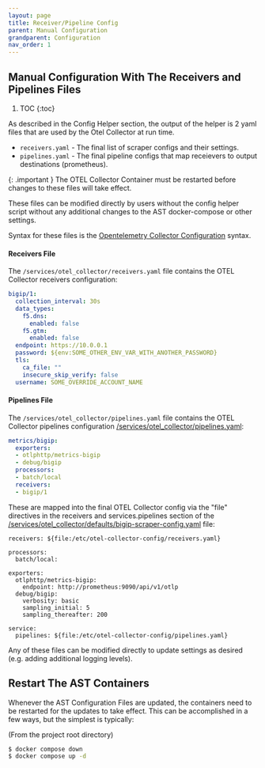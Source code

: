 ```yaml
---
layout: page
title: Receiver/Pipeline Config
parent: Manual Configuration
grandparent: Configuration
nav_order: 1
---
```


## Manual Configuration With The Receivers and Pipelines Files


1. TOC
{:toc}

As described in the Config Helper section, the output of the helper is 2 yaml files that are used by
the Otel Collector at run time. 

* `receivers.yaml` - The final list of scraper configs and their settings.
* `pipelines.yaml` - The final pipeline configs that map receievers to output destinations
(prometheus).


{: .important }
The OTEL Collector Container must be restarted before changes to these files will take effect.

These files can be modified directly by users without the config helper script without any additional
changes to the AST docker-compose or other settings.

Syntax for these files is the [Opentelemetry Collector Configuration](https://opentelemetry.io/docs/collector/configuration/) syntax.

#### Receivers File
The `/services/otel_collector/receivers.yaml` file contains the OTEL Collector receivers configuration:
```yaml
bigip/1:
  collection_interval: 30s
  data_types:
    f5.dns:
      enabled: false
    f5.gtm:
      enabled: false
  endpoint: https://10.0.0.1
  password: ${env:SOME_OTHER_ENV_VAR_WITH_ANOTHER_PASSWORD}
  tls:
    ca_file: ""
    insecure_skip_verify: false
  username: SOME_OVERRIDE_ACCOUNT_NAME
```

#### Pipelines File
The `/services/otel_collector/pipelines.yaml` file contains the OTEL Collector pipelines configuration
[/services/otel_collector/pipelines.yaml](https://github.com/f5devcentral/application-study-tool/blob/main/services/otel_collector/pipelines.yaml):
```yaml
metrics/bigip:
  exporters:
  - otlphttp/metrics-bigip
  - debug/bigip
  processors:
  - batch/local
  receivers:
  - bigip/1
```


These are mapped into the final OTEL Collector config via the "file" directives in the
receivers and services.pipelines section of the
[/services/otel_collector/defaults/bigip-scraper-config.yaml](https://github.com/f5devcentral/application-study-tool/blob/main/services/otel_collector/defaults/bigip-scraper-config.yaml) file:

```
receivers: ${file:/etc/otel-collector-config/receivers.yaml}

processors:
  batch/local:

exporters:
  otlphttp/metrics-bigip:
    endpoint: http://prometheus:9090/api/v1/otlp
  debug/bigip:
    verbosity: basic
    sampling_initial: 5
    sampling_thereafter: 200

service:
  pipelines: ${file:/etc/otel-collector-config/pipelines.yaml}

```

Any of these files can be modified directly to update settings as desired (e.g. adding additional
logging levels).


## Restart The AST Containers
Whenever the AST Configuration Files are updated, the containers need to be restarted for the updates
to take effect. This can be accomplished in a few ways, but the simplest is typically:

(From the project root directory)
```bash
$ docker compose down
$ docker compose up -d
```